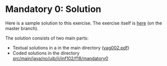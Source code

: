 # Mandatory 0:  Solution
Here is a sample solution to this exercise.
The exercise itself is [here](https://github.com/torsteins/inf102f18-mandatory0/tree/master) (on the master branch).

The solution consists of two main parts:
 * Textual solutions in a in the main directory ([vag002.pdf](vag002.pdf))
 * Coded solutions in the directory [src/main/java/no/uib/ii/inf102/f18/mandatory0](src/main/java/no/uib/ii/inf102/f18/mandatory0)
